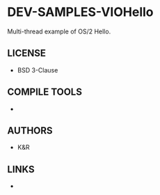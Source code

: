 # DEV-SAMPLES-VIOHello
Multi-thread example of OS/2 Hello.

## LICENSE
* BSD 3-Clause

## COMPILE TOOLS
* 
 
## AUTHORS
* K&R

## LINKS
* 

